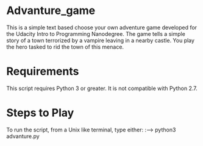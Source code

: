 # Advanture_game
This is a simple text based choose your own adventure game developed for the Udacity Intro to Programming Nanodegree. The game tells a simple story of a town terrorized by a vampire leaving in a nearby castle. You play the hero tasked to rid the town of this menace.
# Requirements
This script requires Python 3 or greater. It is not compatible with Python 2.7.
# Steps to Play
To run the script, from a Unix like terminal, type either:
    :--> python3 advanture.py
